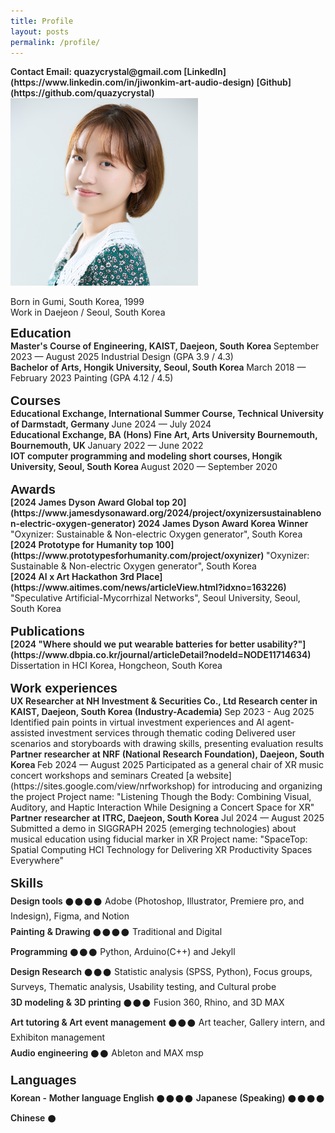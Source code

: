 ```yaml
---
title: Profile
layout: posts
permalink: /profile/
---
```

<!-- <span style = "font-size: 20px; font-weight: 700;"> 
Jiwon Kim | Innovation Maker
</span> -->
<span style = "font-size: $type-size-4; font-weight: 600;"> 
Contact  
Email: quazycrystal@gmail.com
[LinkedIn](https://www.linkedin.com/in/jiwonkim-art-audio-design)
[Github](https://github.com/quazycrystal)
</span>

<img src="/assets/img/jiwon-kim.png" style="width:300px; height:auto;" alt="Jiwon-Kim-profile"> 
<br> 

Born in Gumi, South Korea, 1999  
Work in Daejeon / Seoul, South Korea  

<span style = "font-family: 'Greca', sans-serif; font-size: 20px; font-weight: 600;"> 
Education
</span>
<br>

<span style = "font-size: $type-size-4; font-weight: 600;"> 
Master's Course of Engineering, KAIST, Daejeon, South Korea
</span>  
September 2023 — August 2025  
Industrial Design (GPA 3.9 / 4.3)
<br>

<span style = "font-size: $type-size-4; font-weight: 600;"> 
Bachelor of Arts, Hongik University, Seoul, South Korea
</span>  
March 2018 — February 2023  
Painting (GPA 4.12 / 4.5)
<br>
<br>

<span style = "font-family: 'Greca', sans-serif; font-size: 20px; font-weight: 600;"> 
Courses
</span>
<br>

<span style = "font-size: $type-size-4; font-weight: 600;"> 
Educational Exchange, International Summer Course, Technical University of Darmstadt, Germany
</span>  
June 2024 — July 2024
<br>

<span style = "font-size: $type-size-4; font-weight: 600;"> 
Educational Exchange, BA (Hons) Fine Art, Arts University Bournemouth, Bournemouth, UK
</span>  
January 2022 — June 2022
<br>

<span style = "font-size: $type-size-4; font-weight: 600;"> 
IOT computer programming and modeling short courses, Hongik University, Seoul, South Korea
</span>  
August 2020 — September 2020
<br>
<br>

<span style = "font-family: 'Greca', sans-serif; font-size: 20px; font-weight: 600;"> 
Awards
</span>
<br>

<span style = "font-size: $type-size-4; font-weight: 600;"> 
[2024 James Dyson Award Global top 20](https://www.jamesdysonaward.org/2024/project/oxynizersustainablenon-electric-oxygen-generator)  
2024 James Dyson Award Korea Winner
</span>   
"Oxynizer: Sustainable & Non-electric Oxygen generator", South Korea
<br>

<span style = "font-size: $type-size-4; font-weight: 600;">
[2024 Prototype for Humanity top 100](https://www.prototypesforhumanity.com/project/oxynizer)
</span>   
"Oxynizer: Sustainable & Non-electric Oxygen generator", South Korea
<br>

<span style = "font-size: $type-size-4; font-weight: 600;"> 
[2024 AI x Art Hackathon 3rd Place](https://www.aitimes.com/news/articleView.html?idxno=163226)
<!-- (https://aiart.snu.ac.kr/aiart-hackathon) -->
</span>  
"Speculative Artificial-Mycorrhizal Networks", Seoul University, Seoul, South Korea
<br>
<br>

<span style = "font-family: 'Greca', sans-serif; font-size: 20px; font-weight: 600;"> 
Publications
</span>
<br>

<span style = "font-size: $type-size-4; font-weight: 600;"> 
[2024 "Where should we put wearable batteries for better usability?"](https://www.dbpia.co.kr/journal/articleDetail?nodeId=NODE11714634)
</span>  
Dissertation in HCI Korea, Hongcheon, South Korea
<br>
<br>

<!-- <span style = "font-family: 'Greca', sans-serif; font-size: 20px; font-weight: 600;"> 
Exhibitions
</span>
<br>

<span style = "font-size: $type-size-4; font-weight: 600;"> 
[2022 "Days, Days, Days!"](https://www.instagram.com/p/ClxlzabAmv9/)
</span>   
Hongik Painting Degree Show, Hongik University, Seoul, South Korea
<br>

<span style = "font-size: $type-size-4; font-weight: 600;"> 
[2018 "Yaoeseukechijeon"](https://www.instagram.com/p/Bj2NTbalSQl/)
</span>  
Hongik Painting group exhibition and management, Hongik University,
Seoul, South Korea
<br>
<br> -->

<span style = "font-family: 'Greca', sans-serif; font-size: 20px; font-weight: 600;"> 
Work experiences
</span>
<br>

<span style = "font-size: $type-size-4; font-weight: 600;"> 
UX Researcher at NH Investment & Securities Co., Ltd Research center in KAIST, Daejeon, South Korea (Industry-Academia)  
</span>
Sep 2023 - Aug 2025   
Identified pain points in virtual investment experiences and AI agent-assisted investment services through thematic coding  
Delivered user scenarios and storyboards with drawing skills, presenting evaluation results
<br>

<span style = "font-size: $type-size-4; font-weight: 600;"> 
Partner researcher at NRF (National Research Foundation), Daejeon, South Korea
</span>  
Feb 2024 — August 2025  
Participated as a general chair of XR music concert workshops and seminars  
Created [a website](https://sites.google.com/view/nrfworkshop) for introducing and organizing the project  
Project name: "Listening Though the Body: Combining Visual, Auditory, and Haptic Interaction While Designing a Concert Space for XR"
<br>

<span style = "font-size: $type-size-4; font-weight: 600;"> 
Partner researcher at ITRC, Daejeon, South Korea
</span>  
Jul 2024 — August 2025   
Submitted a demo in SIGGRAPH 2025 (emerging technologies) about musical education using fiducial marker in XR  
Project name: "SpaceTop: Spatial Computing HCI Technology for Delivering XR Productivity Spaces Everywhere"
<br>  
<br>

<!-- <span style = "font-size: $type-size-4; font-weight: 600;"> 
Intern curator at [Alternative Space LOOP](http://altspaceloop.com/exhibitions/hcy-returnhome-2021), Seoul, South Korea
</span>  
June 2021 — August 2021  
Artwork installation management, artist research, and press
management.

<span style = "font-size: $type-size-4; font-weight: 600;"> 
Art teacher at Hongik University Middle School, Seoul, South Korea
</span>  
May 2021 — December 2021  
Introducing artist's works, demonstrating art using various
medium, and engaging student's interest in art
<br>
<br> -->

<span style = "font-family: 'Greca', sans-serif; font-size: 20px; font-weight: 600;"> 
Skills
</span>
<br>

<span style = "font-size: $type-size-4; font-weight: 600;">
Design tools 𒊹𒊹𒊹𒊹
</span>  
Adobe (Photoshop, Illustrator, Premiere pro, and Indesign), Figma, and Notion
<br>

<span style = "font-size: $type-size-4; font-weight: 600;">
Painting & Drawing 𒊹𒊹𒊹𒊹
</span>  
Traditional and Digital
<br>

<span style = "font-size: $type-size-4; font-weight: 600;">
Programming 𒊹𒊹𒊹
</span>  
Python, Arduino(C++) and Jekyll
<br>

<span style = "font-size: $type-size-4; font-weight: 600;">
Design Research 𒊹𒊹𒊹
</span>  
Statistic analysis (SPSS, Python), Focus groups, Surveys, Thematic analysis, Usability testing, and Cultural probe 
<br>

<span style = "font-size: $type-size-4; font-weight: 600;">
3D modeling & 3D printing 𒊹𒊹𒊹
</span>  
Fusion 360, Rhino, and 3D MAX
<br>

<span style = "font-size: $type-size-4; font-weight: 600;">
Art tutoring & Art event management 𒊹𒊹𒊹
</span>  
Art teacher, Gallery intern, and Exhibiton management
<br>

<span style = "font-size: $type-size-4; font-weight: 600;">
Audio engineering 𒊹𒊹
</span>  
Ableton and MAX msp
<br>
<br>

<span style = "font-family: 'Greca', sans-serif; font-size: 20px; font-weight: 600;"> 
Languages
</span>
<br>

<span style = "font-size: $type-size-4; font-weight: 600;">
Korean - Mother language  
English 𒊹𒊹𒊹𒊹  
Japanese (Speaking) 𒊹𒊹𒊹𒊹  
Chinese 𒊹
</span> 